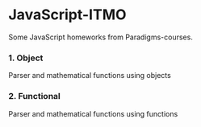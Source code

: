 # JavaScript-ITMO
Some JavaScript homeworks from Paradigms-courses.

### 1. Object
Parser and mathematical functions using objects
### 2. Functional
Parser and mathematical functions using functions

